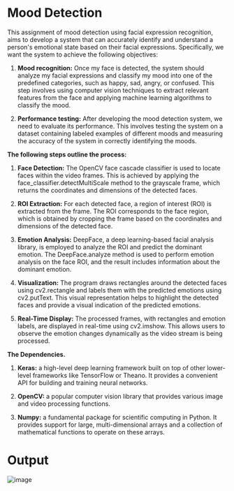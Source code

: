 # Mood Detection 

This assignment of mood detection using facial expression recognition, aims to develop a system that can accurately identify and understand a person's emotional state based on their facial expressions. Specifically, we want the system to achieve the following objectives:

1. **Mood recognition:** Once my face is detected, the system should analyze my facial expressions and classify my mood into one of the predefined categories, such as happy, sad, angry, or confused. This step involves using computer vision techniques to extract relevant features from the face and applying machine learning algorithms to classify the mood.

2. **Performance testing:** After developing the mood detection system, we need to evaluate its performance. This involves testing the system on a dataset containing labeled examples of different moods and measuring the accuracy of the system in correctly identifying the moods.

**The following steps outline the process:**

1. **Face Detection:** The OpenCV face cascade classifier is used to locate faces within the video frames. This is achieved by applying the face_classifier.detectMultiScale method to the grayscale frame, which returns the coordinates and dimensions of the detected faces.

2. **ROI Extraction:** For each detected face, a region of interest (ROI) is extracted from the frame. The ROI corresponds to the face region, which is obtained by cropping the frame based on the coordinates and dimensions of the detected face.

3. **Emotion Analysis:** DeepFace, a deep learning-based facial analysis library, is employed to analyze the ROI and predict the dominant emotion. The DeepFace.analyze method is used to perform emotion analysis on the face ROI, and the result includes information about the dominant emotion.

4. **Visualization:** The program draws rectangles around the detected faces using cv2.rectangle and labels them with the predicted emotions using cv2.putText. This visual representation helps to highlight the detected faces and provide a visual indication of the predicted emotions.

5. **Real-Time Display:** The processed frames, with rectangles and emotion labels, are displayed in real-time using cv2.imshow. This allows users to observe the emotion changes dynamically as the video stream is being processed.

**The Dependencies.**

1. **Keras:** a high-level deep learning framework built on top of other lower-level frameworks like TensorFlow or Theano. It provides a convenient API for building and training neural networks.

2. **OpenCV:** a popular computer vision library that provides various image and video processing functions.

3. **Numpy:** a fundamental package for scientific computing in Python. It provides support for large, multi-dimensional arrays and a collection of mathematical functions to operate on these arrays.

# **Output**
![image](https://github.com/geLowwwww/Mood-Detection/assets/166739481/6f0c0688-dd7f-437d-84ee-2d8889a56ca8)

